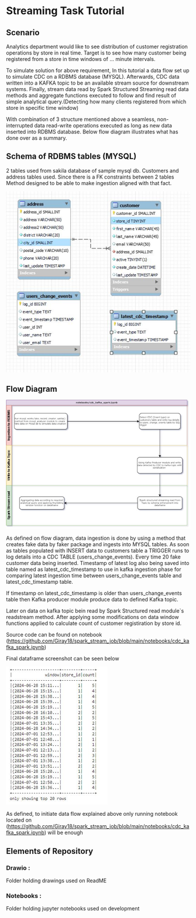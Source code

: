 # Streaming Task Tutorial

## Scenario
Analytics department would like to see distribution of customer registration operations by store in real time. Target is to see how many customer being registered from a store in time windows of ... minute intervals.

To simulate solution for above requirement, In this tutorial a data flow set up to simulate CDC on a RDBMS database (MYSQL). Afterwards, CDC data written into a KAFKA topic to be an available stream source for downstream systems.
Finally, stream data read by Spark Structured Streaming read data methods and aggregate functions executed to follow and find result of simple analytical query.(Detecting how many clients registered from which store in specific time window)

With combination of 3 structure mentioned above a seamless, non-interrupted data read-write operations executed as long as new data inserted into RDBMS database.
Below flow diagram illustrates what has done over as a summary.

## Schema of RDBMS tables (MYSQL)
2 tables used from sakila database of sample mysql db. Customers and address tables used. Since there is a FK constraints between 2 tables
Method designed to be able to make ingestion aligned with that fact.

![picture alt](drawio/mysql_tables.jpg) 


## Flow Diagram
![picture alt](drawio/flow_diagram.jpg) 


As defined on flow diagram, data ingestion is done by using a method that creates fake data by faker package and ingests into MYSQL tables. As soon as tables populated with INSERT data to customers table a TRIGGER runs to log details into a CDC TABLE (users_change_events). Every time 20 fake customer data being inserted.
Timestamp of latest log also being saved into table named as latest_cdc_timestamp to use in kafka ingestion phase for comparing latest ingestion time between users_change_events table and latest_cdc_timestamp table.

If timestamp on latest_cdc_timestamp is older than users_change_events table then Kafka producer module produce data to defined Kafka topic.

Later on data on kafka topic bein read by Spark Structured read module`s readstream method. After applying some modifications on data window functions applied to calculate count of customer registiration by store id.

Source code can be found on notebook (https://github.com/Giray18/spark_stream_job/blob/main/notebooks/cdc_kafka_spark.ipynb)

Final dataframe screenshot can be seen below 

![picture alt](drawio/final_stream_dataframe.JPG)  

As defined, to initiate data flow explained above only running notebook located on (https://github.com/Giray18/spark_stream_job/blob/main/notebooks/cdc_kafka_spark.ipynb) will be enough



## Elements of Repository
### Drawio : 
Folder holding drawings used on ReadME

### Notebooks : 
Folder holding jupyter notebooks used on development



